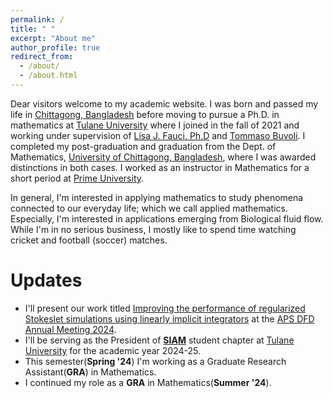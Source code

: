 ```yaml
---
permalink: /
title: " "
excerpt: "About me"
author_profile: true
redirect_from: 
  - /about/
  - /about.html
---
```


Dear visitors welcome to my academic website.  I was born and passed my life in [Chittagong, Bangladesh](https://en.wikipedia.org/wiki/Chittagong) before moving to pursue a Ph.D. in mathematics at [Tulane University](https://sse.tulane.edu/math) where I joined in the fall of 2021 and working under supervision of [Lisa J. Fauci, Ph.D](https://sse.tulane.edu/math/faculty/fauci) and [Tommaso Buvoli](https://tommasobuvoli.com/). I completed my post-graduation and graduation from the Dept. of Mathematics, [University of Chittagong, Bangladesh](https://cu.ac.bd/mathematics/), where I was awarded distinctions in both cases. I worked as an instructor in Mathematics for a short period at [Prime University](https://www.primeuniversity.edu.bd/department/faculty_member/details/3/188).

In general, I'm interested in applying mathematics to study phenomena connected to our everyday life; which we call applied mathematics. Especially, I'm interested in applications emerging from Biological fluid flow. While I'm in no serious business, I mostly like to spend time watching cricket and football (soccer) matches.

Updates
======
- I'll present our work titled [Improving the performance of regularized Stokeslet simulations using linearly implicit integrators](https://meetings.aps.org/Meeting/DFD24/Session/ZC13.5) at the [APS DFD Annual Meeting 2024](https://dfd-meeting.aps.org/).
- I'll be serving as the President of **[SIAM](https://siam.org)** student chapter at [Tulane University](https://tulane.edu) for the academic year 2024-25.
- This semester(**Spring '24**) I'm working as a Graduate Research Assistant(**GRA**) in Mathematics.
- I continued my role as a **GRA** in Mathematics(**Summer '24**). 

